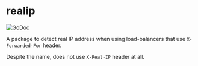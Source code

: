 # realip

[![GoDoc](https://godoc.org/github.com/MOZGIII/realip?status.svg)](https://godoc.org/github.com/MOZGIII/realip)

A package to detect real IP address when using load-balancers that use `X-Forwarded-For` header.

Despite the name, does not use `X-Real-IP` header at all.
